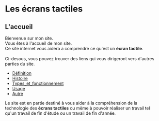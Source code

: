 # Les écrans tactiles
## L'accueil
Bienvenue sur mon site.\
Vous êtes à l'accueil de mon site.\
Ce site internet vous aidera a comprendre ce qu'est un **écran tactile**.\
\
Ci-desous, vous pouvez trouver des liens qui vous dirigeront vers d'autres parties du site.

- [Définition](definition.md)
- [Histoire](histoire.md)
- [Types_et_fonctionnement](types.md)
- [Usage](usage.md)
- [Autre](autre.md)


Le site est en partie destiné à vous aider à la compréhension de la technologie des **écrans tactiles** ou même à pouvoir réaliser un travail tel qu'un travail de fin d'étude ou un travail de fin d'année.
